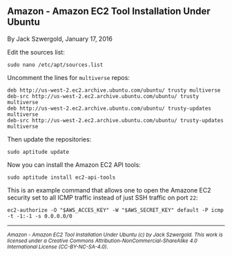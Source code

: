 ## Amazon - Amazon EC2 Tool Installation Under Ubuntu

By Jack Szwergold, January 17, 2016

Edit the sources list:

	sudo nano /etc/apt/sources.list

Uncomment the lines for `multiverse` repos:

	deb http://us-west-2.ec2.archive.ubuntu.com/ubuntu/ trusty multiverse
	deb-src http://us-west-2.ec2.archive.ubuntu.com/ubuntu/ trusty multiverse
	deb http://us-west-2.ec2.archive.ubuntu.com/ubuntu/ trusty-updates multiverse
	deb-src http://us-west-2.ec2.archive.ubuntu.com/ubuntu/ trusty-updates multiverse

Then update the repositories:

	sudo aptitude update

Now you can install the Amazon EC2 API tools:

    sudo aptitude install ec2-api-tools

This is an example command that allows one to open the Amazone EC2 security set to all ICMP traffic instead of just SSH traffic on port `22`:

    ec2-authorize -O "$AWS_ACCES_KEY" -W "$AWS_SECRET_KEY" default -P icmp -t -1:-1 -s 0.0.0.0/0

***

<sup>*Amazon - Amazon EC2 Tool Installation Under Ubuntu (c) by Jack Szwergold. This work is licensed under a Creative Commons Attribution-NonCommercial-ShareAlike 4.0 International License (CC-BY-NC-SA-4.0).*</sup>